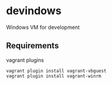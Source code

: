 # devindows

Windows VM for development

## Requirements

vagrant plugins

```
vagrant plugin install vagrant-vbguest
vagrant plugin install vagrant-winrm
```
